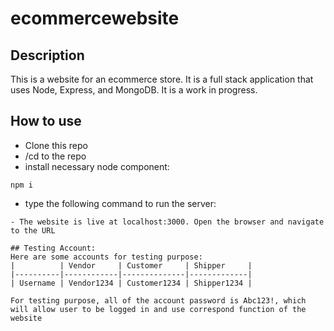 # ecommercewebsite

## Description

This is a website for an ecommerce store. It is a full stack application that uses Node, Express, and
MongoDB. It is a work in progress.

## How to use
- Clone this repo
- /cd to the repo
- install necessary node component:
```
npm i
```
- type the following command to run the server:
```npm run dev
- The website is live at localhost:3000. Open the browser and navigate to the URL

## Testing Account:
Here are some accounts for testing purpose:
|          | Vendor     | Customer     | Shipper     |
|----------|------------|--------------|-------------|
| Username | Vendor1234 | Customer1234 | Shipper1234 |

For testing purpose, all of the account password is Abc123!, which will allow user to be logged in and use correspond function of the website
